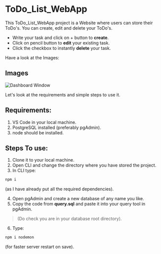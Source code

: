 # ToDo_List_WebApp
This ToDo_List_WebApp project is a Website where users can store their ToDo's.
You can create, edit and delete your ToDo's. 

- Write your task and click on + button to **create**.
- Click on pencil button to **edit** your existing task.
- Click the checkbox to instantly **delete** your task.

Have a look at the Images:
## Images

![Dashboard Window](https://github.com/Arin13-03/Secrets_WebApp/assets/118659151/ba3c202b-efd6-4791-8302-f5b7a039224d)

Let's look at the requirements and simple steps to use it.

## Requirements:
1. VS Code in your local machine.
2. PostgreSQL installed (preferably pgAdmin).
3. node should be installed.

## Steps To use:
1. Clone it to your local machine.
2. Open CLI and change the directory where you have stored the project.
3. In CLI type:
   
 ```bash
 npm i
 ```

(as I have already put all the required dependencies).

4. Open pgAdmin and create a new database of any name you like.
5. Copy the code from **query.sql** and paste it into your query tool in pgAdmin. 
  > (Do check you are in your database root directory).
6. Type:

```bash
npm i nodemon
```

(for faster server restart on save).
